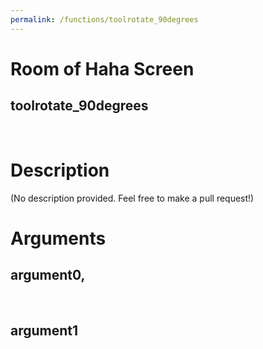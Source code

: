```yaml
---
permalink: /functions/toolrotate_90degrees
---
```

# Room of Haha Screen  
## toolrotate_90degrees  
&nbsp;  
# Description  
(No description provided. Feel free to make a pull request!) 
&nbsp;  
# Arguments
## argument0, 

&nbsp;  
## argument1

&nbsp;  



